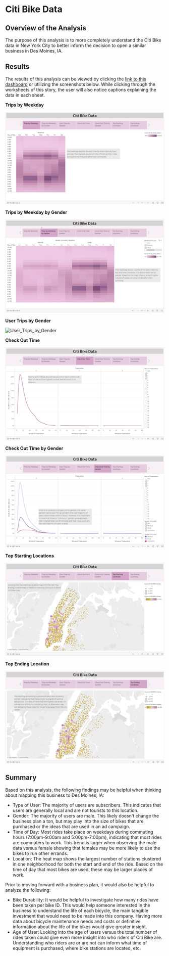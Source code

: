 # Citi Bike Data

## Overview of the Analysis
The purpose of this analysis is to more completely understand the Citi Bike data in New York City to better inform the decision to open a similar business in Des Moines, IA.

## Results 
The results of this analysis can be viewed by clicking the [link to this dashboard](https://public.tableau.com/views/CitiBikeData_16631967377140/CitiBikeData?:language=en-US&:display_count=n&:origin=viz_share_link) or utilizing the screenshots below. While clicking through the worksheets of this story, the user will also notice captions explaining the data in each sheet. 

**Trips by Weekday**

![Trips_by_Weekday](Images/Trips_by_Weekday.png)

**Trips by Weekday by Gender**

![Trips_by_Weekday_by_Gender](Images/Trips_by_Weekday_by_Gender.png)

**User Trips by Gender**

![User_Trips_by_Gender](Images/User_Trips_by_Gender.png)

**Check Out Time**

![Check_Out_Time](Images/Check_Out_Time.png)

**Check Out Time by Gender**

![Check_Out_Time_by_Gender](Images/Check_Out_Time_by_Gender.png)

**Top Starting Locations**

![Top_Starting_Locations](Images/Top_Starting_Locations.png)

**Top Ending Location**

![Top_Ending_Locations](Images/Top_Ending_Locations.png)

## Summary
Based on this analysis, the following findings may be helpful when thinking about mapping this business to Des Moines, IA: 
- Type of User: The majority of users are subscribers. This indicates that users are generally local and are not tourists to this location. 
- Gender: The majority of users are male. This likely doesn't change the business plan a ton, but may play into the size of bikes that are purchased or the ideas that are used in an ad campaign.
- Time of Day: Most rides take place on weekdays during commuting hours (7:00am-9:00am and 5:00pm-7:00pm), indicating that most rides are commuters to work. This trend is larger when observing the male data versus female showing that females may be more likely to use the bikes to run other errands. 
- Location: The heat map shows the largest number of stations clustered in one neighborhood for both the start and end of the ride. Based on the time of day that most bikes are used, these may be larger places of work. 

Prior to moving forward with a business plan, it would also be helpful to analyze the following: 
- Bike Durability: It would be helpful to investigate how many rides have been taken per bike ID. This would help someone interested in the business to understand the life of each bicycle, the main tangible investment that would need to be made into this company. Having more data about bicycle maintenance needs and costs or definitive information about the life of the bikes would give greater insight. 
- Age of User: Looking into the age of users versus the total number of rides taken could give even more insight into who riders of Citi Bike are. Understanding who riders are or are not can inform what time of equipment is purchased, where bike stations are located, etc. 
